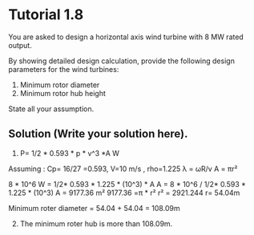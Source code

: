 # Tutorial 1.8

You are asked to design a horizontal axis wind turbine with 8 MW rated output.

By showing detailed design calculation, provide the following design parameters for the wind turbines:

1. Minimum rotor diameter
1. Minimum rotor hub height

State all your assumption.

## Solution (Write your solution here).

1. P= 1/2 * 0.593 * p * v^3 *A W

 Assuming :  Cp= 16/27 =0.593, V=10 m/s , rho=1.225 
  λ = ωR/v
  A = πr²

  8 * 10^6 W = 1/2* 0.593 * 1.225 * (10^3) * A 
  A = 8 * 10^6 / 1/2* 0.593 * 1.225 * (10^3)
  A = 9177.36 m²
  9177.36 =π * r² 
  r² = 2921.244
  r= 54.04m 
  
  Minimum roter diameter = 54.04 + 54.04 = 108.09m 

2. The minimum roter hub is more than 108.09m.


